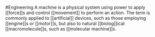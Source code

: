 #Engineering 
A machine is a physical system using power to apply [[force]]s and control [[movement]] to perform an action. The term is commonly applied to [[artificial]] devices, such as those employing [[engine]]s or [[motor]]s, but also to natural [[biolog]]ical [[macromolecule]]s, such as [[molecular machine]]s.
